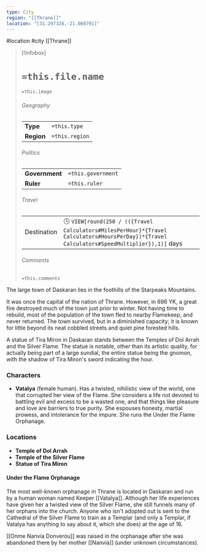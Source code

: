 ```yaml
---
type: City
region: "[[Thrane]]"
location: "[31.297328,-21.060791]"
---
```

 #location #city [[Thrane]]

> [!infobox]
> # `=this.file.name`
> `=this.image`
> ###### Geography
> |  |  |
> | ---- | ---- |
> | **Type** | `=this.type` |
> | **Region** | `=this.region` |
> ###### Politics
> |  |  |
> | ---- | ---- |
> | **Government** | `=this.government` |
> | **Ruler** | `=this.ruler` |
> ###### Travel
> |  |  |
> | ---- | ---- |
> | Destination | 🕓 `VIEW[round(250 / (({Travel Calculators#MilesPerHour}*{Travel Calculators#HoursPerDay})*{Travel Calculators#SpeedMultiplier}),1)]` days |
> ###### Comments
> `=this.comments`

The large town of Daskaran lies in the foothills of the Starpeaks Mountains.

It was once the capital of the nation of Thrane. However, in 696 YK, a great fire destroyed much of the town just prior to winter. Not having time to rebuild, most of the population of the town fled to nearby Flamekeep, and never returned. The town survived, but in a diminished capacity; it is known for little beyond its neat cobbled streets and quiet pine forested hills.

A statue of Tira Miron in Daskaran stands between the Temples of Dol Arrah and the Silver Flame. The statue is notable, other than its artistic quality, for actually being part of a large sundial, the entire statue being the gnomon, with the shadow of Tira Miron's sword indicating the hour.

### Characters

* **Vatalya** (female human). Has a twisted, nihilistic view of the world, one that corrupted her view of the Flame. She considers a life not devoted to battling evil and excess to be a wasted one, and that things like pleasure and love are barriers to true purity. She espouses honesty, martial prowess, and intolerance for the impure. She runs the Under the Flame Orphanage.

### Locations

* **Temple of Dol Arrah**
* **Temple of the Silver Flame**
* **Statue of Tira Miron**

#### Under the Flame Orphanage

The most well-known orphanage in Thrane is located in Daskaran and run by a human woman named Keeper [[Vatalya]]. Although her life experiences have given her a twisted view of the Silver Flame, she still funnels many of her orphans into the church. Anyone who isn't adopted out is sent to the Cathedral of the Silver Flame to train as a Templar (and only a Templar, if Vatalya has anything to say about it, which she does) at the age of 16.

[[Onme Nanvia Donverou]] was raised in the orphanage after she was abandoned there by her mother [[Nanvia]] (under unknown circumstances).

